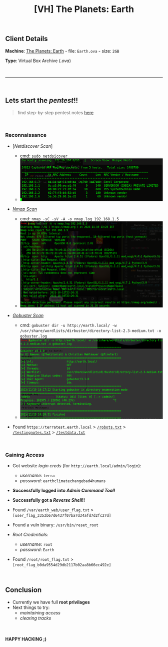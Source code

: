 <h1 align='center'> [VH] The Planets: Earth </h1>

<br>

## Client Details

__Machine__: [The Planets: Earth](https://www.vulnhub.com/entry/the-planets-earth,755/)
	- file: `Earth.ova`
	- size: `2GB`

__Type__: Virtual Box Archive (_.ova_)


<br><hr><br>


## Lets start the _pentest_!!
> find step-by-step pentest notes [here](./NOTES.md)

<br>

### Reconnaissance

- [_Netdiscover Scan_]
	- cmd: `sudo netdsicover`
	- ![netdiscover scan results](./imgs/netdiscover.png)

- [_Nmap Scan_](./logs/nmap.log)
	- cmd: `nmap -sC -sV -A -o nmap.log 192.168.1.5`
	- ![full nmap scan results](./imgs/full-nmap.png)

- [_Gobuster Scan_](./logs/gobuster.log)
	- cmd: `gobuster dir -u http://earth.local/ -w /usr/share/wordlists/dirbuster/directory-list-2.3-medium.txt -o gobuster.log`
	- ![gobuster scan results](./imgs/gobuster-scan.png)

- Found `https://terratest.earth.local` > [`/robots.txt`](./files/robots.txt) > [`/testingnotes.txt`](./files/testingnotes.txt) > [`/testdata.txt`](./files/testdata.txt)

<br>

### Gaining Access

- Got website _login creds_ (for `http://earth.local/admin/login`):
	- _username_: `terra`
	- _password_: `earthclimatechangebad4humans`

- __Successfully logged into _Admin Command Tool_!__

- __Successfully got a _Reverse Shell_!!__

- Found `/var/earth_web/user_flag.txt` > `[user_flag_3353b67d6437f07ba7d34afd7d2fc27d]`

- Found a vuln binary: `/usr/bin/reset_root`

- _Root Credentials_:
	- _username_: `root`
	- _password_: `Earth`

- Found `/root/root_flag.txt` > `[root_flag_b0da9554d29db2117b02aa8b66ec492e]`


<br>

## Conclusion

- Currently we have full __root privilages__
- Next things to try:
	- _maintaining access_
	- _clearing tracks_
<br>

#### HAPPY HACKING ;)
